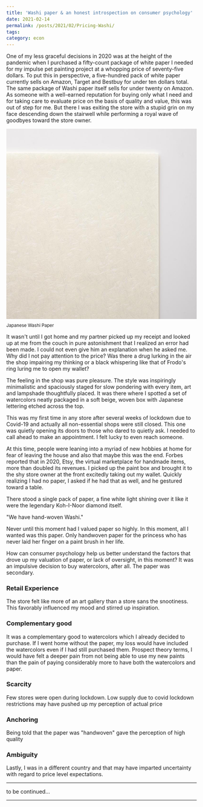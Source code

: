 ```yaml
---
title: 'Washi paper & an honest introspection on consumer psychology'
date: 2021-02-14
permalink: /posts/2021/02/Pricing-Washi/
tags:
category: econ
---
```


One of my less graceful decisions in 2020 was at the height of the pandemic when I purchased a fifty-count package of white paper I needed for my impulse pet painting project at a whopping price of seventy-five dollars. To put this in perspective, a five-hundred pack of white paper currently sells on Amazon, Target and Bestbuy for under ten dollars total. The same package of Washi paper itself sells for under twenty on Amazon. As someone with a well-earned reputation for buying only what I need and for taking care to evaluate price on the basis of quality and value, this was out of step for me. But there I was exiting the store with a stupid grin on my face descending down the stairwell while performing a royal wave of goodbyes toward the store owner.


![](/images/washi-paper.jpg)
<sub> Japanese Washi Paper



It wasn't until I got home and my partner picked up my receipt and looked up at me from the couch in pure astonishment that I realized an error had been made. I could not even give him an explanation when he asked me. Why did I not pay attention to the price? Was there a drug lurking in the air the shop impairing my thinking or a black whispering like that of Frodo's ring luring me to open my wallet? 


The feeling in the shop was pure pleasure. The style was inspiringly minimalistic and spaciously staged for slow pondering with every item, art and lampshade thoughtfully placed. It was there where I spotted a set of watercolors neatly packaged in a soft beige, woven box with Japanese lettering etched across the top. 

This was my first time in any store after several weeks of lockdown due to Covid-19 and actually all non-essential shops were still closed. This one was quietly opening its doors to those who dared to quietly ask. I needed to call ahead to make an appointment. I felt lucky to even reach someone. 

At this time, people were leaning into a myriad of new hobbies at home for fear of leaving the house and also that maybe this was the end. Forbes reported that in 2020, Etsy, the virtual marketplace for handmade items, more than doubled its revenues. I picked up the paint box and brought it to the shy store owner at the front excitedly taking out my wallet. Quickly realizing I had no paper, I asked if he had that as well, and he gestured toward a table. 

There stood a single pack of paper, a fine white light shining over it like it were the legendary Koh-I-Noor diamond itself. 

"We have hand-woven Washi." 


Never until this moment had I valued paper so highly. In this moment, all I wanted was this paper. Only handwoven paper for the princess who has never laid her finger on a paint brush in her life. 

How can consumer psychology help us better understand the factors that drove up my valuation of paper, or lack of oversight, in this moment? It was an impulsive decision to buy watercolors, after all. The paper was secondary.  
 
### Retail Experience 
The store felt like more of an art gallery than a store sans the snootiness. This favorably influenced my mood and stirred up inspiration. 


### Complementary good
It was a complementary good to watercolors which I already decided to purchase. If I went home without the paper, my loss would have included the watercolors even if I had still purchased them. Prospect theory terms, I would have felt a deeper pain from not being able to use my new paints than the pain of paying considerably more to have both the watercolors and paper. 

### Scarcity 
Few stores were open during lockdown. Low supply due to covid lockdown restrictions may have pushed up my perception of actual price


### Anchoring 
Being told that the paper was "handwoven" gave the perception of high quality

### Ambiguity
Lastly, I was in a different country and that may have imparted uncertainty with regard to price level expectations.

------

to be continued...



------